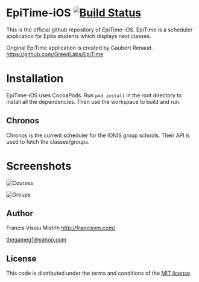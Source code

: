 
# EpiTime-iOS [![Build Status](https://travis-ci.org/thegameg/EpiTime-iOS.svg?branch=master)](https://travis-ci.org/thegameg/EpiTime-iOS)

This is the official github repository of EpiTime-iOS.
EpiTime is a scheduler application for Epita students which displays next classes.

Original EpiTime application is created by Gaubert Renaud. https://github.com/GreedLabs/EpiTime

# Installation

EpiTime-iOS uses CocoaPods. Run `pod install` in the root directory to install all the dependencies.
Then use the workspace to build and run.

## Chronos

Chronos is the current scheduler for the IONIS group schools. Their API is used to fetch the classes/groups.

# Screenshots

![Courses](https://raw.githubusercontent.com/thegameg/EpiTime-iOS/master/doc/courses.png)

![Groups](https://raw.githubusercontent.com/thegameg/EpiTime-iOS/master/doc/groups.png)

## Author

Francis Visoiu Mistrih
http://francisvm.com/

thegameg1@yahoo.com

## License

This code is distributed under the terms and conditions of the [MIT license](LICENSE).
